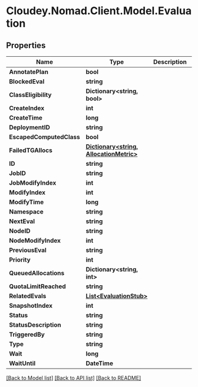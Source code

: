 # Cloudey.Nomad.Client.Model.Evaluation

## Properties

Name | Type | Description | Notes
------------ | ------------- | ------------- | -------------
**AnnotatePlan** | **bool** |  | [optional] 
**BlockedEval** | **string** |  | [optional] 
**ClassEligibility** | **Dictionary&lt;string, bool&gt;** |  | [optional] 
**CreateIndex** | **int** |  | [optional] 
**CreateTime** | **long** |  | [optional] 
**DeploymentID** | **string** |  | [optional] 
**EscapedComputedClass** | **bool** |  | [optional] 
**FailedTGAllocs** | [**Dictionary&lt;string, AllocationMetric&gt;**](AllocationMetric.md) |  | [optional] 
**ID** | **string** |  | [optional] 
**JobID** | **string** |  | [optional] 
**JobModifyIndex** | **int** |  | [optional] 
**ModifyIndex** | **int** |  | [optional] 
**ModifyTime** | **long** |  | [optional] 
**Namespace** | **string** |  | [optional] 
**NextEval** | **string** |  | [optional] 
**NodeID** | **string** |  | [optional] 
**NodeModifyIndex** | **int** |  | [optional] 
**PreviousEval** | **string** |  | [optional] 
**Priority** | **int** |  | [optional] 
**QueuedAllocations** | **Dictionary&lt;string, int&gt;** |  | [optional] 
**QuotaLimitReached** | **string** |  | [optional] 
**RelatedEvals** | [**List&lt;EvaluationStub&gt;**](EvaluationStub.md) |  | [optional] 
**SnapshotIndex** | **int** |  | [optional] 
**Status** | **string** |  | [optional] 
**StatusDescription** | **string** |  | [optional] 
**TriggeredBy** | **string** |  | [optional] 
**Type** | **string** |  | [optional] 
**Wait** | **long** |  | [optional] 
**WaitUntil** | **DateTime** |  | [optional] 

[[Back to Model list]](../README.md#documentation-for-models) [[Back to API list]](../README.md#documentation-for-api-endpoints) [[Back to README]](../README.md)

